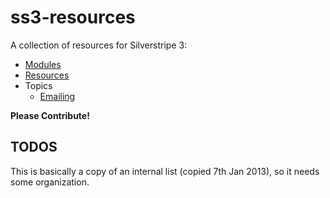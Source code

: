 # ss3-resources

A collection of resources for Silverstripe 3:

* [Modules](https://github.com/anselmdk/ss3-resources/blob/master/modules.md)
* [Resources](https://github.com/anselmdk/ss3-resources/blob/master/resources.md)
* Topics
  * [Emailing](https://github.com/anselmdk/ss3-resources/blob/master/topics/emailing.md)


**Please Contribute!**


## TODOS

This is basically a copy of an internal list (copied 7th Jan 2013), so it needs some organization.
